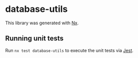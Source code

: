 # database-utils

This library was generated with [Nx](https://nx.dev).

## Running unit tests

Run `nx test database-utils` to execute the unit tests via [Jest](https://jestjs.io).
